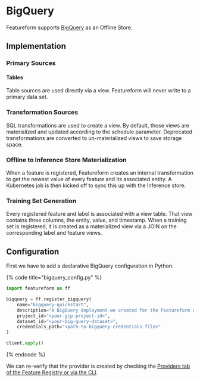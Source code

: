 # BigQuery

Featureform supports [BigQuery](https://cloud.google.com/bigquery) as an Offline Store.

## Implementation <a href="#implementation" id="implementation"></a>

### Primary Sources

#### Tables

Table sources are used directly via a view. Featureform will never write to a primary data set.

### Transformation Sources

SQL transformations are used to create a view. By default, those views are materialized and updated according to the schedule parameter. Deprecated transformations are converted to un-materialized views to save storage space.

### Offline to Inference Store Materialization

When a feature is registered, Featureform creates an internal transformation to get the newest value of every feature and its associated entity. A Kubernetes job is then kicked off to sync this up with the Inference store.

### Training Set Generation

Every registered feature and label is associated with a view table. That view contains three columns, the entity, value, and timestamp. When a training set is registered, it is created as a materialized view via a JOIN on the corresponding label and feature views.

## Configuration <a href="#configuration" id="configuration"></a>

First we have to add a declarative BigQuery configuration in Python.

{% code title="bigquery_config.py" %}

```python
import featureform as ff

bigquery = ff.register_bigquery(
    name="bigquery-quickstart",
    description="A BigQuery deployment we created for the Featureform quickstart",
    project_id="<your-gcp-project-id>",
    dataset_id="<your-big-query-dataset>",
    credentials_path="<path-to-bigquery-credentials-file>"
)

client.apply()
```

{% endcode %}

We can re-verify that the provider is created by checking the [Providers tab of the Feature Registry or via the CLI](../getting-started/search/monitor-discovery-feature-registry-ui-cli.md).
